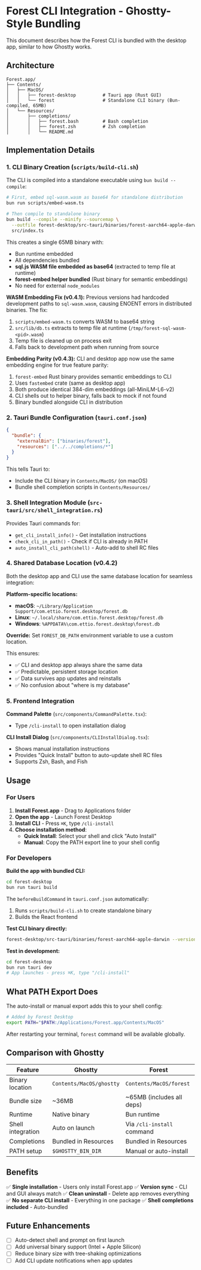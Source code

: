 # Forest CLI Integration - Ghostty-Style Bundling

This document describes how the Forest CLI is bundled with the desktop app, similar to how Ghostty works.

## Architecture

```
Forest.app/
├── Contents/
│   ├── MacOS/
│   │   ├── forest-desktop          # Tauri app (Rust GUI)
│   │   └── forest                  # Standalone CLI binary (Bun-compiled, 65MB)
│   └── Resources/
│       ├── completions/
│       │   ├── forest.bash         # Bash completion
│       │   ├── forest.zsh          # Zsh completion
│       │   └── README.md
```

## Implementation Details

### 1. CLI Binary Creation (`scripts/build-cli.sh`)

The CLI is compiled into a standalone executable using `bun build --compile`:

```bash
# First, embed sql-wasm.wasm as base64 for standalone distribution
bun run scripts/embed-wasm.ts

# Then compile to standalone binary
bun build --compile --minify --sourcemap \
  --outfile forest-desktop/src-tauri/binaries/forest-aarch64-apple-darwin \
  src/index.ts
```

This creates a single 65MB binary with:
- Bun runtime embedded
- All dependencies bundled
- **sql.js WASM file embedded as base64** (extracted to temp file at runtime)
- **forest-embed helper bundled** (Rust binary for semantic embeddings)
- No need for external `node_modules`

**WASM Embedding Fix (v0.4.1):**
Previous versions had hardcoded development paths to `sql-wasm.wasm`, causing ENOENT errors in distributed binaries. The fix:
1. `scripts/embed-wasm.ts` converts WASM to base64 string
2. `src/lib/db.ts` extracts to temp file at runtime (`/tmp/forest-sql-wasm-<pid>.wasm`)
3. Temp file is cleaned up on process exit
4. Falls back to development path when running from source

**Embedding Parity (v0.4.3):**
CLI and desktop app now use the same embedding engine for true feature parity:
1. `forest-embed` Rust binary provides semantic embeddings to CLI
2. Uses `fastembed` crate (same as desktop app)
3. Both produce identical 384-dim embeddings (all-MiniLM-L6-v2)
4. CLI shells out to helper binary, falls back to mock if not found
5. Binary bundled alongside CLI in distribution

### 2. Tauri Bundle Configuration (`tauri.conf.json`)

```json
{
  "bundle": {
    "externalBin": ["binaries/forest"],
    "resources": ["../../completions/*"]
  }
}
```

This tells Tauri to:
- Include the CLI binary in `Contents/MacOS/` (on macOS)
- Bundle shell completion scripts in `Contents/Resources/`

### 3. Shell Integration Module (`src-tauri/src/shell_integration.rs`)

Provides Tauri commands for:
- `get_cli_install_info()` - Get installation instructions
- `check_cli_in_path()` - Check if CLI is already in PATH
- `auto_install_cli_path(shell)` - Auto-add to shell RC files

### 4. Shared Database Location (v0.4.2)

Both the desktop app and CLI use the same database location for seamless integration:

**Platform-specific locations:**
- **macOS**: `~/Library/Application Support/com.ettio.forest.desktop/forest.db`
- **Linux**: `~/.local/share/com.ettio.forest.desktop/forest.db`
- **Windows**: `%APPDATA%\com.ettio.forest.desktop\forest.db`

**Override:**
Set `FOREST_DB_PATH` environment variable to use a custom location.

This ensures:
- ✅ CLI and desktop app always share the same data
- ✅ Predictable, persistent storage location
- ✅ Data survives app updates and reinstalls
- ✅ No confusion about "where is my database"

### 5. Frontend Integration

**Command Palette** (`src/components/CommandPalette.tsx`):
- Type `/cli-install` to open installation dialog

**CLI Install Dialog** (`src/components/CLIInstallDialog.tsx`):
- Shows manual installation instructions
- Provides "Quick Install" button to auto-update shell RC files
- Supports Zsh, Bash, and Fish

## Usage

### For Users

1. **Install Forest.app** - Drag to Applications folder
2. **Open the app** - Launch Forest Desktop
3. **Install CLI** - Press `⌘K`, type `/cli-install`
4. **Choose installation method**:
   - **Quick Install**: Select your shell and click "Auto Install"
   - **Manual**: Copy the PATH export line to your shell config

### For Developers

**Build the app with bundled CLI:**
```bash
cd forest-desktop
bun run tauri build
```

The `beforeBuildCommand` in `tauri.conf.json` automatically:
1. Runs `scripts/build-cli.sh` to create standalone binary
2. Builds the React frontend

**Test CLI binary directly:**
```bash
forest-desktop/src-tauri/binaries/forest-aarch64-apple-darwin --version
```

**Test in development:**
```bash
cd forest-desktop
bun run tauri dev
# App launches - press ⌘K, type "/cli-install"
```

## What PATH Export Does

The auto-install or manual export adds this to your shell config:

```bash
# Added by Forest Desktop
export PATH="$PATH:/Applications/Forest.app/Contents/MacOS"
```

After restarting your terminal, `forest` command will be available globally.

## Comparison with Ghostty

| Feature | Ghostty | Forest |
|---------|---------|--------|
| Binary location | `Contents/MacOS/ghostty` | `Contents/MacOS/forest` |
| Bundle size | ~36MB | ~65MB (includes all deps) |
| Runtime | Native binary | Bun runtime |
| Shell integration | Auto on launch | Via `/cli-install` command |
| Completions | Bundled in Resources | Bundled in Resources |
| PATH setup | `$GHOSTTY_BIN_DIR` | Manual or auto-install |

## Benefits

✅ **Single installation** - Users only install Forest.app
✅ **Version sync** - CLI and GUI always match
✅ **Clean uninstall** - Delete app removes everything
✅ **No separate CLI install** - Everything in one package
✅ **Shell completions included** - Auto-bundled

## Future Enhancements

- [ ] Auto-detect shell and prompt on first launch
- [ ] Add universal binary support (Intel + Apple Silicon)
- [ ] Reduce binary size with tree-shaking optimizations
- [ ] Add CLI update notifications when app updates
